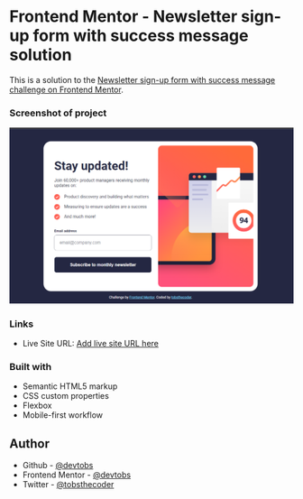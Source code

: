 # Frontend Mentor - Newsletter sign-up form with success message solution

This is a solution to the [Newsletter sign-up form with success message challenge on Frontend Mentor](https://www.frontendmentor.io/challenges/newsletter-signup-form-with-success-message-3FC1AZbNrv).

### Screenshot of project

![Newsletter sign-up form screenshot](./images/screenshot.png)

### Links

- Live Site URL: [Add live site URL here](https://devtobs.github.io/Newsletter-Sign-up-form/)

### Built with

- Semantic HTML5 markup
- CSS custom properties
- Flexbox
- Mobile-first workflow

## Author

- Github - [@devtobs](https://github.com/devtobs)
- Frontend Mentor - [@devtobs](https://www.frontendmentor.io/profile/@devtobs)
- Twitter - [@tobsthecoder](https://www.twitter.com/tobsthecoder)

